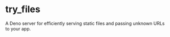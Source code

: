 # try_files
A Deno server for efficiently serving static files and passing unknown URLs to your app.
